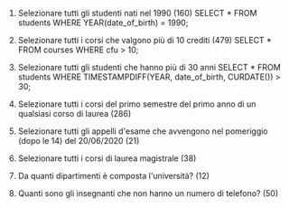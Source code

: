 1. Selezionare tutti gli studenti nati nel 1990 (160)
SELECT *
FROM students
WHERE YEAR(date_of_birth) = 1990;

2. Selezionare tutti i corsi che valgono più di 10 crediti (479)
SELECT *
FROM courses
WHERE cfu > 10;

3. Selezionare tutti gli studenti che hanno più di 30 anni
SELECT *
FROM students
WHERE TIMESTAMPDIFF(YEAR, date_of_birth, CURDATE()) > 30;

4. Selezionare tutti i corsi del primo semestre del primo anno di un qualsiasi corso di
laurea (286)
5. Selezionare tutti gli appelli d'esame che avvengono nel pomeriggio (dopo le 14) del
20/06/2020 (21)
6. Selezionare tutti i corsi di laurea magistrale (38)
7. Da quanti dipartimenti è composta l'università? (12)
8. Quanti sono gli insegnanti che non hanno un numero di telefono? (50)